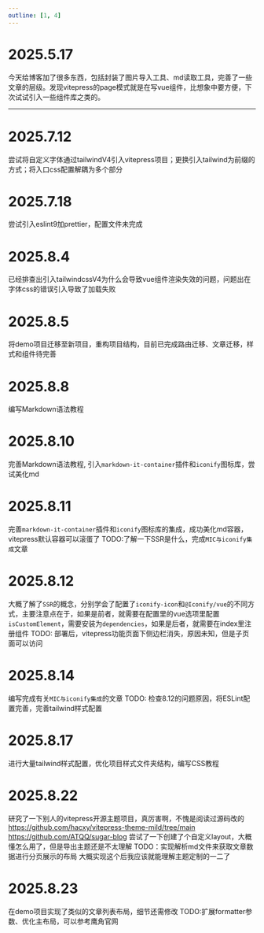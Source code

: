 ```yaml
---
outline: [1, 4]
---
```


# 2025.5.17

今天给博客加了很多东西，包括封装了图片导入工具、md读取工具，完善了一些文章的层级。发现vitepress的page模式就是在写vue组件，比想象中要方便，下次试试引入一些组件库之类的。

---

# 2025.7.12

尝试将自定义字体通过tailwindV4引入vitepress项目；更换引入tailwind为前缀的方式；将入口css配置解耦为多个部分

# 2025.7.18
尝试引入eslint9加prettier，配置文件未完成

# 2025.8.4
已经排查出引入tailwindcssV4为什么会导致vue组件渲染失效的问题，问题出在字体css的错误引入导致了加载失败

# 2025.8.5
将demo项目迁移至新项目，重构项目结构，目前已完成路由迁移、文章迁移，样式和组件待完善

# 2025.8.8
编写Markdown语法教程

# 2025.8.10
完善Markdown语法教程, 引入`markdown-it-container`插件和`iconify`图标库，尝试美化md

# 2025.8.11
完善`markdown-it-container`插件和`iconify`图标库的集成，成功美化md容器，vitepress默认容器可以滚蛋了
TODO:了解一下SSR是什么，完成`MIC与iconify集成`文章

# 2025.8.12
大概了解了`SSR`的概念，分别学会了配置了`iconify-icon`和`@Iconify/vue`的不同方式，主要注意点在于，如果是前者，就需要在配置里的vue选项里配置`isCustomElement`，需要安装为`dependencies`，如果是后者，就需要在index里注册组件
TODO: 部署后，vitepress功能页面下侧边栏消失，原因未知，但是子页面可以访问

# 2025.8.14
编写完成有关`MIC与iconify集成`的文章
TODO: 检查8.12的问题原因，将ESLint配置完善，完善tailwind样式配置

# 2025.8.17
进行大量tailwind样式配置，优化项目样式文件夹结构，编写CSS教程

# 2025.8.22
研究了一下别人的vitepress开源主题项目，真厉害啊，不愧是阅读过源码改的
https://github.com/hacxy/vitepress-theme-mild/tree/main
https://github.com/ATQQ/sugar-blog
尝试了一下创建了个自定义layout，大概懂怎么用了，但是导出主题还是不太理解
TODO：实现解析md文件来获取文章数据进行分页展示的布局
大概实现这个后我应该就能理解主题定制的一二了

# 2025.8.23
在demo项目实现了类似的文章列表布局，细节还需修改
TODO:扩展formatter参数、优化主布局，可以参考鹰角官网